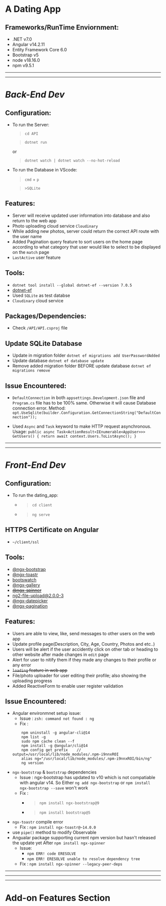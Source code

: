 # A Dating App 

## Frameworks/RunTime Enviornment: 
- .NET v7.0
- Angular v14.2.11
- Entity Framework Core 6.0
- Bootstrap v5
- node v18.16.0
- npm v9.5.1

-----
----

# ***Back-End Dev***

## Configuration:
- To run the Server: 
    > `cd API`
    
    > `dotnet run` 
    
    or

    > `dotnet watch | dotnet watch --no-hot-reload`
- To run the Database in VScode:
    > `cmd` + `p`
    
    > `>SQLite`

## Features:
- Server will receive updated user information into database and also return to the web app
- Photo uploading cloud service `Cloudinary`
- While adding new photos, server could return the correct API route with the user name
- Added Pagination query feature to sort users on the home page according to what category that user would like to select to be displayed on the `match` page
-  `LastActive` user feature  

## Tools:
- `dotnet tool install --global dotnet-ef --version 7.0.5`
- [dotnet-ef](https://www.nuget.org/packages/dotnet-ef/)
- Used `SQLite` as test databse
- `Cloudinary` cloud service

## Packages/Dependencies:
- Check `/API/API.csproj` file

## Update SQLite Database
- Update in migration folder `dotnet ef migrations add UserPasswordAdded`
- Update database `dotnet ef database update`
- Remove added migration folder BEFORE update database `dotnet ef migrations remove`

## Issue Encountered:
- `DefaultConnection` in both `appsettings.Development.json` file and `Program.cs` file has to be 100% same. Otherwise it will cause Database connection error.
Method: `opt.UseSqlite(builder.Configuration.GetConnectionString("DefaultConnection"));`

- Used `Async` and `Task` keyword to make HTTP request asynchronous. 
Usage: `public async Task<ActionResult<IEnumerable<AppUser>>> GetUsers()
        {
            return await context.Users.ToListAsync();
        }`

----
----

# ***Front-End Dev***

## Configuration:
- To run the dating_app:
    - > `cd client`
    - > `ng serve`

## HTTPS Certificate on Angular
- `~/client/ssl`

## Tools:
- [@ngx-bootstrap](https://github.com/valor-software/ngx-bootstrap)
- [@ngx-toastr ](https://github.com/scttcper/ngx-toastr)
- [bootswatch](https://bootswatch.com/)
- [@ngx-gallery](https://www.npmjs.com/package/@kolkov/ngx-gallery)
- ~~[@ngx-spinner](https://www.npmjs.com/package/ngx-spinner)~~
- [ng2-file-upload@2.0.0-3](https://www.npmjs.com/package/ng2-file-upload)
- [@ngx-datepicker](https://valor-software.com/ngx-bootstrap/#/components/datepicker?tab=overview)
- [@ngx-pagination](https://valor-software.com/ngx-bootstrap/#/components/pagination?tab=overview#custom-links-content)

## Features:
- Users are able to view, like, send messages to other users on the web app
- Update profile page(Description, City, Age, Country, Photos and etc..)
- Users will be alert if the user accidently click on other tab or heading to other website after made changes in `edit` page 
- Alert for user to nitify them if they made any changes to their profile or any error
- ~~`loading` feature in web app~~
- File/photo uploader for user editing their profile; also showing the uploading progress
- Added ReactiveForm to enable user register validation

## Issue Encountered:
- Angular environmnet setup issue:
    - Issue : `zsh: command not found : ng`
    - Fix : 
    ```
        npm uninstall -g angular-cli@14
        npm list -g
        sudo npm cache clean --f
        npm install -g @angular/cli@14
        npm config get prefix    // output=/usr/local/lib/node_modules/.npm-i9nnxROI
        alias ng="/usr/local/lib/node_modules/.npm-i9nnxROI/bin/ng"
        ng version
    ```
- `ngx-bootstrap` & `bootstrap` dependencies
    - Issue : ngx-bootstrap has updated to v10 which is not compatiable with angular v14. So Either `ng add ngx-bootstrap` or `npm install ngx-bootstrap --save` won't work 
    - Fix :
        - > `npm install ngx-bootstrap@9`
        - > `npm install bootstrap@5`
- `ngx-toastr` compile error
    - Fix : `npm install ngx-toastr@~14.0.0`
- use `pipe()` method to modify Observable
- Angualar package supporting current npm version but hasn't released the update yet
    After `npm install ngx-spinner`
    - Issue: 
        - `npm ERR! code ERESOLVE`
        - `npm ERR! ERESOLVE unable to resolve dependency tree`
    - Fix : `npm install ngx-spinner --legacy-peer-deps`

___
---
___

# Add-on Features Section